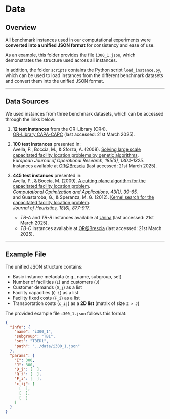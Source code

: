 # Data

## Overview

All benchmark instances used in our computational experiments were **converted into a unified JSON format** for consistency and ease of use.

As an example, this folder provides the file `i300_1.json`, which demonstrates the structure used across all instances.

In addition, the folder `scripts` contains the Python script `load_instance.py`, which can be used to load instances from the different benchmark datasets and convert them into the unified JSON format.

---

## Data Sources

We used instances from three benchmark datasets, which can be accessed through the links below:

1. **12 test instances** from the OR-Library (OR4).  
   [OR-Library CAPA-CAPC](https://people.brunel.ac.uk/~mastjjb/jeb/orlib/capinfo.html) (last accessed: 21st March 2025).

2. **100 test instances** presented in:  
   Avella, P., Boccia, M., & Sforza, A. (2008). [Solving large scale capacitated facility location problems by genetic algorithms](https://doi.org/10.1016/j.ejor.2006.09.036).  
   *European Journal of Operational Research, 185(3), 1304–1325.*  
   Instances available at [OR@Brescia](https://or-brescia.unibs.it/instances/instances_sscflp) (last accessed: 21st March 2025).

3. **445 test instances** presented in:  
   Avella, P., & Boccia, M. (2009). [A cutting plane algorithm for the capacitated facility location problem](https://doi.org/10.1007/s10589-007-9117-5).  
   *Computational Optimization and Applications, 43(1), 39–65.*  
   and 
   Guastaroba, G., & Speranza, M. G. (2012). [Kernel search for the capacitated facility location problem](https://doi.org/10.1007/s10732-012-9212-8).  
   *Journal of Heuristics, 18(6), 877-917.* 
   - *TB-A* and *TB-B* instances available at [Unina](https://wpage.unina.it/sforza/test/) (last accessed: 21st March 2025).
   - *TB-C* instances available at [OR@Brescia](https://or-brescia.unibs.it/instances/instances_sscflp) (last accessed: 21st March 2025).

---

## Example File

The unified JSON structure contains:

- Basic instance metadata (e.g., name, subgroup, set)
- Number of facilities (`I`) and customers (`J`)
- Customer demands (`D_j`) as a list
- Facility capacities (`Q_i`) as a list
- Facility fixed costs (`F_i`) as a list
- Transportation costs (`c_ij`) as a **2D list** (matrix of size `I × J`)

The provided example file `i300_1.json` follows this format:

```json
{
  "info": {
    "name": "i300_1",
    "subgroup": "TB1",
    "set": "TBED1",
    "path": "../data/i300_1.json"
  },
  "params": {
    "I": 300,
    "J": 300,
    "D_j": [  ],       
    "Q_i": [  ],        
    "F_i": [  ],        
    "c_ij": [             
      [  ],
      [  ],
      [  ]
    ]
  }
}
```
